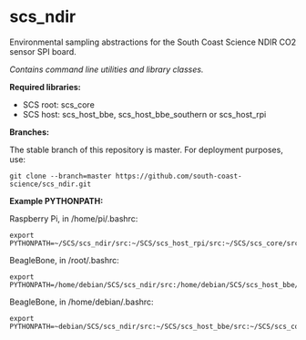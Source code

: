 # scs_ndir
Environmental sampling abstractions for the South Coast Science NDIR CO2 sensor SPI board.

_Contains command line utilities and library classes._


**Required libraries:** 

* SCS root: scs_core
* SCS host: scs_host_bbe, scs_host_bbe_southern or scs_host_rpi


**Branches:**

The stable branch of this repository is master. For deployment purposes, use:

    git clone --branch=master https://github.com/south-coast-science/scs_ndir.git


**Example PYTHONPATH:**

Raspberry Pi, in /home/pi/.bashrc:

    export PYTHONPATH=~/SCS/scs_ndir/src:~/SCS/scs_host_rpi/src:~/SCS/scs_core/src:$PYTHONPATH


BeagleBone, in /root/.bashrc:

    export PYTHONPATH=/home/debian/SCS/scs_ndir/src:/home/debian/SCS/scs_host_bbe/src:/home/debian/SCS/scs_core/src:$PYTHONPATH


BeagleBone, in /home/debian/.bashrc:

    export PYTHONPATH=~debian/SCS/scs_ndir/src:~/SCS/scs_host_bbe/src:~/SCS/scs_core/src:$PYTHONPATH
